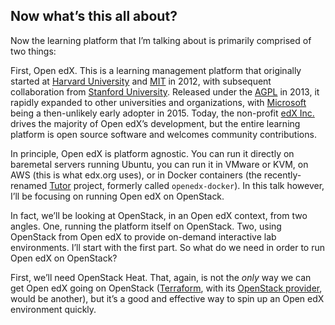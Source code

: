 ## Now what’s this all about?

<!-- Note -->

Now the learning platform that I’m talking about is primarily
comprised of two things:


<!-- .slide: data-background-image="images/openedx-logo.svg" data-background-size="contain" -->

<!-- Note -->
First, Open edX. This is a learning management platform that
originally started at [Harvard University](https://www.harvard.edu/)
and [MIT](https://www.mit.edu/) in 2012, with subsequent collaboration
from [Stanford University](https://www.stanford.edu/). Released under
the
[AGPL](https://tldrlegal.com/license/gnu-affero-general-public-license-v3-(agpl-3.0))
in 2013, it rapidly expanded to other universities and organizations,
with [Microsoft](https://www.microsoft.com/) being a then-unlikely
early adopter in 2015. Today, the non-profit [edX
Inc.](https://www.edx.org/) drives the majority of Open edX’s
development, but the entire learning platform is open source software
and welcomes community contributions.

In principle, Open edX is platform agnostic. You can run it directly
on baremetal servers running Ubuntu, you can run it in VMware or KVM,
on AWS (this is what edx.org uses), or in Docker containers (the
recently-renamed [Tutor](http://docs.tutor.overhang.io/en/latest/)
project, formerly called `openedx-docker`). In this talk however, I’ll
be focusing on running Open edX on OpenStack.


<!-- .slide: data-background-image="images/openstack-logo.svg" data-background-size="contain" -->

<!-- Note -->
In fact, we’ll be looking at OpenStack, in an Open edX context, from
two angles. One, running the platform itself on OpenStack. Two, using
OpenStack from Open edX to provide on-demand interactive lab
environments. I’ll start with the first part. So what do we need in
order to run Open edX on OpenStack?


<!-- .slide: data-background-image="images/heat-logo.svg" data-background-size="contain" -->

<!-- Note -->
First, we’ll need OpenStack Heat. That, again, is not the *only* way
we can get Open edX going on OpenStack
([Terraform](https://www.terraform.io/), with its [OpenStack
provider](https://www.terraform.io/docs/providers/openstack/), would
be another), but it’s a good and effective way to spin up an Open edX
environment quickly.


<!-- .slide: data-background-image="images/cluster.svg" data-background-size="contain" -->

<!-- Note -->
